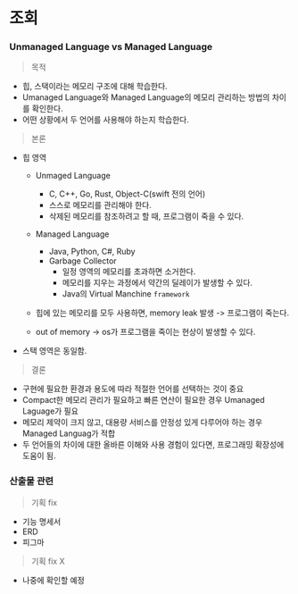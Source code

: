 # 조회

### Unmanaged Language vs Managed Language

> 목적

- 힙, 스택이라는 메모리 구조에 대해 학습한다.
- Umanaged Language와 Managed Language의 메모리 관리하는 방법의 차이를 확인한다.
- 어떤 상황에서 두 언어를 사용해야 하는지 학습한다.

> 본론

- 힙 영역

  - Unmaged Language

    - C, C++, Go, Rust, Object-C(swift 전의 언어)
    - 스스로 메모리를 관리해야 한다.
    - 삭제된 메모리를 참조하려고 할 때, 프로그램이 죽을 수 있다.

  - Managed Language

    - Java, Python, C#, Ruby
    - Garbage Collector
      - 일정 영역의 메모리를 초과하면 소거한다.
      - 메모리를 지우는 과정에서 약간의 딜레이가 발생할 수 있다.
      - Java의 Virtual Manchine `framework`

  - 힙에 있는 메모리를 모두 사용하면, memory leak 발생 -> 프로그램이 죽는다.
  - out of memory -> os가 프로그램을 죽이는 현상이 발생할 수 있다.

- 스택 영역은 동일함.

> 결론

- 구현에 필요한 환경과 용도에 따라 적절한 언어를 선택하는 것이 중요
- Compact한 메모리 관리가 필요하고 빠른 연산이 필요한 경우 Umanaged Laguage가 필요
- 메모리 제약이 크지 않고, 대용량 서비스를 안정성 있게 다루어야 하는 경우 Managed Languag가 적합
- 두 언어들의 차이에 대한 올바른 이해와 사용 경험이 있다면, 프로그래밍 확장성에 도움이 됨.


### 산출물 관련
> 기획 fix
  - 기능 명세서
  - ERD
  - 피그마  

> 기획 fix X
 - 나중에 확인할 예정  
